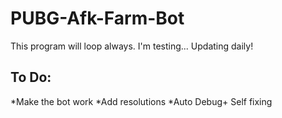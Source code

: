 # PUBG-Afk-Farm-Bot
This program will loop always. I'm testing...
Updating daily! 


## To Do:
*Make the bot work
*Add resolutions
*Auto Debug+ Self fixing
